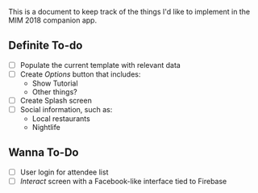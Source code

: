 This is a document to keep track of the things I'd like to implement in the MIM 2018 companion app.

## Definite To-do
- [ ] Populate the current template with relevant data
- [ ] Create _Options_ button that includes:
  - Show Tutorial
  - Other things?
- [ ] Create Splash screen
- [ ] Social information, such as:
  - Local restaurants
  - Nightlife

## Wanna To-Do
- [ ] User login for attendee list
- [ ] _Interact_ screen with a Facebook-like interface tied to Firebase
